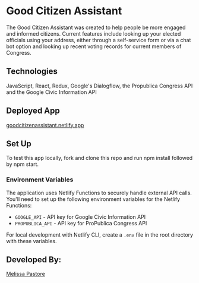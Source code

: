 # Good Citizen Assistant 

The Good Citizen Assistant was created to help people be more engaged and informed citizens. Current features include looking up your elected officials using your address, either through a self-service form or via a chat bot option and looking up recent voting records for current members of Congress. 

## Technologies

JavaScript, React, Redux, Google's Dialogflow, the Propublica Congress API and the Google Civic Information API

## Deployed App 
[goodcitizenassistant.netlify.app](https://goodcitizenassistant.netlify.app/)

## Set Up 
To test this app locally, fork and clone this repo and run npm install followed by npm start. 

### Environment Variables
The application uses Netlify Functions to securely handle external API calls. You'll need to set up the following environment variables for the Netlify Functions:

- `GOOGLE_API` - API key for Google Civic Information API
- `PROPUBLICA_API` - API key for ProPublica Congress API

For local development with Netlify CLI, create a `.env` file in the root directory with these variables.

## Developed By: 
 
[Melissa Pastore](https://www.linkedin.com/in/melissalpastore)
